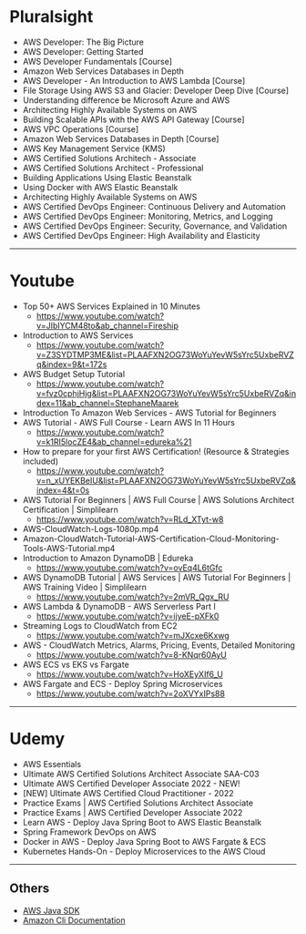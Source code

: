 # Pluralsight
* AWS Developer: The Big Picture
* AWS Developer: Getting Started
* AWS Developer Fundamentals [Course]
* Amazon Web Services Databases in Depth
* AWS Developer - An Introduction to AWS Lambda [Course]
* File Storage Using AWS S3 and Glacier: Developer Deep Dive [Course]
* Understanding difference be Microsoft Azure and AWS
* Architecting Highly Available Systems on AWS
* Building Scalable APIs with the AWS API Gateway [Course]
* AWS VPC Operations [Course]
* Amazon Web Services Databases in Depth [Course]
* AWS Key Management Service (KMS)
* AWS Certified Solutions Architech - Associate
* AWS Certified Solutions Architect - Professional
* Building Applications Using Elastic Beanstalk
* Using Docker with AWS Elastic Beanstalk
* Architecting Highly Available Systems on AWS
* AWS Certified DevOps Engineer: Continuous Delivery and Automation
* AWS Certified DevOps Engineer: Monitoring, Metrics, and Logging
* AWS Certified DevOps Engineer: Security, Governance, and Validation
* AWS Certified DevOps Engineer: High Availability and Elasticity
------
# Youtube
* Top 50+ AWS Services Explained in 10 Minutes
	* https://www.youtube.com/watch?v=JIbIYCM48to&ab_channel=Fireship
* Introduction to AWS Services
	* https://www.youtube.com/watch?v=Z3SYDTMP3ME&list=PLAAFXN2OG73WoYuYevW5sYrc5UxbeRVZq&index=9&t=172s
* AWS Budget Setup Tutorial
	* https://www.youtube.com/watch?v=fvz0cphjHjg&list=PLAAFXN2OG73WoYuYevW5sYrc5UxbeRVZq&index=11&ab_channel=StephaneMaarek
* Introduction To Amazon Web Services - AWS Tutorial for Beginners
* AWS Tutorial - AWS Full Course - Learn AWS In 11 Hours
	* https://www.youtube.com/watch?v=k1RI5locZE4&ab_channel=edureka%21
* How to prepare for your first AWS Certification! (Resource & Strategies included)
	* https://www.youtube.com/watch?v=n_xUYEKBeIU&list=PLAAFXN2OG73WoYuYevW5sYrc5UxbeRVZq&index=4&t=0s
* AWS Tutorial For Beginners | AWS Full Course | AWS Solutions Architect Certification | Simplilearn
	* https://www.youtube.com/watch?v=RLd_XTyt-w8
* AWS-CloudWatch-Logs-1080p.mp4
* Amazon-CloudWatch-Tutorial-AWS-Certification-Cloud-Monitoring-Tools-AWS-Tutorial.mp4
* Introduction to Amazon DynamoDB | Edureka
	* https://www.youtube.com/watch?v=ovEq4L6tGfc
* AWS DynamoDB Tutorial | AWS Services | AWS Tutorial For Beginners | AWS Training Video | Simplilearn
	* https://www.youtube.com/watch?v=2mVR_Qgx_RU
* AWS Lambda & DynamoDB - AWS Serverless Part I
	* https://www.youtube.com/watch?v=ijyeE-pXFk0
* Streaming Logs to CloudWatch from EC2
	* https://www.youtube.com/watch?v=mJXcxe6Kxwg
* AWS - CloudWatch Metrics, Alarms, Pricing, Events, Detailed Monitoring
	* https://www.youtube.com/watch?v=8-KNqr60AyU
* AWS ECS vs EKS vs Fargate
	* https://www.youtube.com/watch?v=HoXEyXIf6_U
* AWS Fargate and ECS - Deploy Spring Microservices
	* https://www.youtube.com/watch?v=2oXVYxIPs88
------
# Udemy
* AWS Essentials
* Ultimate AWS Certified Solutions Architect Associate SAA-C03
* Ultimate AWS Certified Developer Associate 2022 - NEW!
* [NEW] Ultimate AWS Certified Cloud Practitioner - 2022
* Practice Exams | AWS Certified Solutions Architect Associate
* Practice Exams | AWS Certified Developer Associate 2022
* Learn AWS - Deploy Java Spring Boot to AWS Elastic Beanstalk
* Spring Framework DevOps on AWS
* Docker in AWS - Deploy Java Spring Boot to AWS Fargate & ECS
* Kubernetes Hands-On - Deploy Microservices to the AWS Cloud
------
## Others
* [AWS Java SDK](https://aws.amazon.com/sdk-for-java)
* [Amazon Cli Documentation](https://aws.amazon.com/cli)